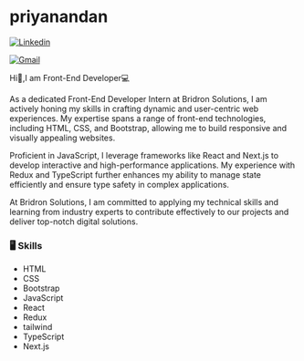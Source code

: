 # priyanandan

[![Linkedin](https://img.shields.io/badge/-LinkedIn-blue?style=flat&logo=Linkedin&logoColor=white)](https://www.linkedin.com/in/www.linkedin.com/in/priyanandan-a-2437b931a/)

[![Gmail](https://img.shields.io/badge/-Gmail-c14438?style=flat&logo=Gmail&logoColor=white)](mailto:priyanandanan007@gmail.com)


Hi👋,I am Front-End Developer💻

As a dedicated Front-End Developer Intern at Bridron Solutions, I am actively honing my skills in crafting dynamic and user-centric web experiences. My expertise spans a range of front-end technologies, including HTML, CSS, and Bootstrap, allowing me to build responsive and visually appealing websites.

Proficient in JavaScript, I leverage frameworks like React and Next.js to develop interactive and high-performance applications. My experience with Redux and TypeScript further enhances my ability to manage state efficiently and ensure type safety in complex applications.

At Bridron Solutions, I am committed to applying my technical skills and learning from industry experts to contribute effectively to our projects and deliver top-notch digital solutions.



### 🖥 Skills

- HTML
- CSS
- Bootstrap
- JavaScript
- React
- Redux
- tailwind 
- TypeScript
- Next.js
